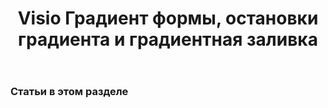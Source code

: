 ﻿---
title: Visio Градиент формы, остановки градиента и градиентная заливка
type: docs
weight: 260
url: /ru/java/visio-shape-gradient-gradient-stops-and-gradient-fill/
---
### **Статьи в этом разделе**

